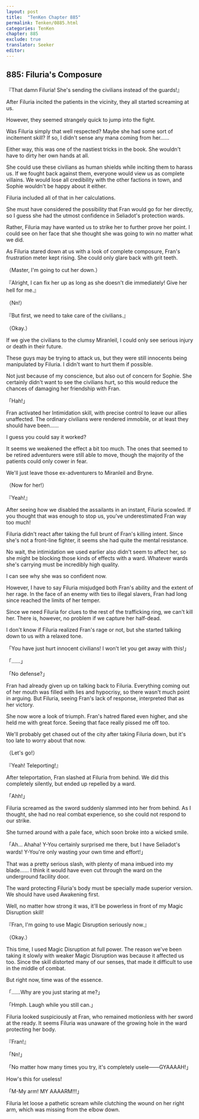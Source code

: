 ```yaml
---
layout: post
title:  "TenKen Chapter 885"
permalink: Tenken/0885.html
categories: TenKen
chapter: 885
exclude: true
translator: Seeker
editor: 
---
```

<h2>885: Filuria's Composure</h2>

『That damn Filuria! She's sending the civilians instead of the guards!』

After Filuria incited the patients in the vicinity, they all started screaming at us.

However, they seemed strangely quick to jump into the fight.

Was Filuria simply that well respected? Maybe she had some sort of incitement skill? If so, I didn't sense any mana coming from her……

Either way, this was one of the nastiest tricks in the book. She wouldn't have to dirty her own hands at all.

She could use these civilians as human shields while inciting them to harass us. If we fought back against them, everyone would view us as complete villains. We would lose all credibility with the other factions in town, and Sophie wouldn't be happy about it either.

Filuria included all of that in her calculations.

She must have considered the possibility that Fran would go for her directly, so I guess she had the utmost confidence in Seliadot's protection wards.

Rather, Filuria may have wanted us to strike her to further prove her point. I could see on her face that she thought she was going to win no matter what we did.

As Filuria stared down at us with a look of complete composure, Fran's frustration meter kept rising. She could only glare back with grit teeth.

（Master, I'm going to cut her down.）

『Alright, I can fix her up as long as she doesn't die immediately! Give her hell for me.』

（Nn!）

『But first, we need to take care of the civilians.』

（Okay.）

If we give the civilians to the clumsy Miranleil, I could only see serious injury or death in their future.

These guys may be trying to attack us, but they were still innocents being manipulated by Filuria. I didn't want to hurt them if possible.

Not just because of my conscience, but also out of concern for Sophie. She certainly didn't want to see the civilians hurt, so this would reduce the chances of damaging her friendship with Fran.

「Hah!」

Fran activated her Intimidation skill, with precise control to leave our allies unaffected. The ordinary civilians were rendered immobile, or at least they should have been……

I guess you could say it worked?

It seems we weakened the effect a bit too much. The ones that seemed to be retired adventurers were still able to move, though the majority of the patients could only cower in fear.

We'll just leave those ex-adventurers to Miranleil and Bryne.

（Now for her!）

『Yeah!』

After seeing how we disabled the assailants in an instant, Filuria scowled. If you thought that was enough to stop us, you've underestimated Fran way too much!

Filuria didn't react after taking the full brunt of Fran's killing intent. Since she's not a front-line fighter, it seems she had quite the mental resistance.

No wait, the intimidation we used earlier also didn't seem to affect her, so she might be blocking those kinds of effects with a ward. Whatever wards she's carrying must be incredibly high quality.

I can see why she was so confident now.

However, I have to say Filuria misjudged both Fran's ability and the extent of her rage. In the face of an enemy with ties to illegal slavers, Fran had long since reached the limits of her temper.

Since we need Filuria for clues to the rest of the trafficking ring, we can't kill her. There is, however, no problem if we capture her half-dead.

I don't know if Filuria realized Fran's rage or not, but she started talking down to us with a relaxed tone.

「You have just hurt innocent civilians! I won't let you get away with this!」

「……」

「No defense?」

Fran had already given up on talking back to Filuria. Everything coming out of her mouth was filled with lies and hypocrisy, so there wasn't much point in arguing. But Filuria, seeing Fran's lack of response, interpreted that as her victory.

She now wore a look of triumph. Fran's hatred flared even higher, and she held me with great force. Seeing that face really pissed me off too.

We'll probably get chased out of the city after taking Filuria down, but it's too late to worry about that now.

（Let's go!）

『Yeah! Teleporting!』

After teleportation, Fran slashed at Filuria from behind. We did this completely silently, but ended up repelled by a ward.

「Ahh!」

Filuria screamed as the sword suddenly slammed into her from behind. As I thought, she had no real combat experience, so she could not respond to our strike.

She turned around with a pale face, which soon broke into a wicked smile.

「Ah… Ahaha! Y-You certainly surprised me there, but I have Seliadot's wards! Y-You're only wasting your own time and effort!」

That was a pretty serious slash, with plenty of mana imbued into my blade…… I think it would have even cut through the ward on the underground facility door.

The ward protecting Filuria's body must be specially made superior version. We should have used Awakening first.

Well, no matter how strong it was, it'll be powerless in front of my Magic Disruption skill!

『Fran, I'm going to use Magic Disruption seriously now.』

（Okay.）

This time, I used Magic Disruption at full power. The reason we've been taking it slowly with weaker Magic Disruption was because it affected us too. Since the skill distorted many of our senses, that made it difficult to use in the middle of combat.

But right now, time was of the essence.

「……Why are you just staring at me?」

「Hmph. Laugh while you still can.」

Filuria looked suspiciously at Fran, who remained motionless with her sword at the ready. It seems Filuria was unaware of the growing hole in the ward protecting her body.

『Fran!』

「Nn!」

「No matter how many times you try, it's completely usele――GYAAAAH!」

How's this for useless!

「M-My arm! MY AAAARM!!!」

Filuria let loose a pathetic scream while clutching the wound on her right arm, which was missing from the elbow down.



